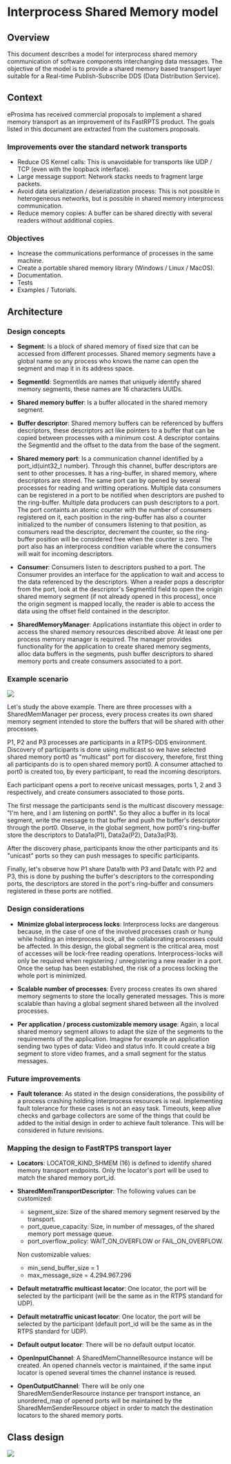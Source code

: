 # Interprocess Shared Memory model

## Overview

This document describes a model for interprocess shared memory communication  of software components interchanging data messages. The objective of the model is to provide a shared memory based transport layer suitable for a Real-time Publish-Subscribe DDS (Data Distribution Service).

## Context

eProsima has received commercial proposals to implement a shared memory transport as an improvement of its FastRPTS product. The goals listed in this document are extracted from the customers proposals.

### Improvements over the standard network transports

* Reduce OS Kernel calls: This is unavoidable for transports like UDP / TCP (even with the loopback interface).
* Large message support: Network stacks needs to fragment large packets.
* Avoid data serialization / deserialization process: This is not possible in heterogeneous networks, but is possible in shared memory interprocess communication.
* Reduce memory copies: A buffer can be shared directly with several readers without additional copies.

### Objectives 

* Increase the communications performance of processes in the same machine.
* Create a portable shared memory library (Windows / Linux / MacOS).
* Documentation.
* Tests
* Examples / Tutorials.

## Architecture

### Design concepts

* **Segment**: Is a block of shared memory of fixed size that can be accessed from different processes. Shared memory segments have a global name so any process who knows the name can open the segment and map it in its address space.

* **SegmentId**: SegmentIds are names that uniquely identify shared memory segments, these names are 16 characters UUIDs.

* **Shared memory buffer**: Is a buffer allocated in the shared memory segment. 

* **Buffer descriptor**: Shared memory buffers can be referenced by buffers descriptors, these descriptors act like pointers to a buffer that can be copied between processes with a minimum cost. A descriptor contains the SegmentId and the offset to the data from the base of the segment.

* **Shared memory port**: Is a communication channel identified by a port_id(uint32_t number). Through this channel, buffer descriptors are sent to other processes. It has a ring-buffer, in shared memory, where descriptors are stored. The same port can by opened by several processes for reading and writting operations. Multiple data consumers can be registered in a port to be notified when descriptors are pushed to the ring-buffer. Multiple data producers can push descriptors to a port. The port containts an atomic counter with the number of consumers registered on it, each position in the ring-buffer has also a counter initialized to the number of consumers listening to that position, as consumers read the descriptor, decrement the counter, so the ring-buffer position will be considered free when the counter is zero. The port also has an interprocess condition variable where the consumers will wait for incoming descriptors.

* **Consumer**: Consumers listen to descriptors pushed to a port. The Consumer provides an interface for the application to wait and access to the data referenced by the descriptors. When a reader pops a descriptor from the port, look at the descriptor's SegmentId field to open the origin shared memory segment (if not already opened in this process), once the origin segment is mapped locally, the reader is able to access the data using the offset field contained in the descriptor.

* **SharedMemoryManager**: Applications instantiate this object in order to access the shared memory resources described above. At least one per process memory manager is required. The manager provides functionality for the application to create shared memory segments, alloc data buffers in the segments, push buffer descriptors to shared memory ports and create consumers associated to a port.

### Example scenario
![](interprocess_shared_mem1.png)

Let's study the above example. There are three processes with a SharedMemManager per process, every process creates its own shared memory segment intended to store the buffers that will be shared with other processes.

P1, P2 and P3 processes are participants in a RTPS-DDS environment. Discovery of participants is done using multicast so we have selected shared memory port0 as "multicast" port for discovery, therefore, first thing all participants do is to open shared memory port0. A consumer attached to port0 is created too, by every participant, to read the incoming descriptors.

Each participant opens a port to receive unicast messages, ports 1, 2 and 3 respectively, and create consumers associated to those ports.

The first message the participants send is the multicast discovery message: "I'm here, and I am listening on portN". So they alloc a buffer in its local segment, write the message to that buffer and push the buffer's descriptor through the port0. Observe, in the global segment, how port0's ring-buffer store the descriptors to Data1a(P1), Data2a(P2), Data3a(P3). 

After the discovery phase, participants know the other participants and its "unicast" ports so they can push messages to specific participants.

Finally, let's observe how P1 share Data1b with P3 and Data1c with P2 and P3, this is done by pushing the buffer's descriptors to the corresponding ports, the descriptors are stored in the port's ring-buffer and consumers registered in these ports are notified.

### Design considerations

* **Minimize global interprocess locks**: Interprocess locks are dangerous because, in the case of one of the involved processes crash or hung while holding an interprocess lock, all the collaborating processes could be affected. In this design, the global segment is the critical area, most of accesses will be lock-free reading operations. Interprocess-locks will only be required when registering / unregistering a new reader in a port. Once the setup has been established, the risk of a process locking the whole port is minimized.

* **Scalable number of processes**: Every process creates its own shared memory segments to store the locally generated messages. This is more scalable than having a global segment shared between all the involved processes. 

* **Per application / process customizable memory usage**: Again, a local shared memory segment allows to adapt the size of the segments to the requirements of the application. Imagine for example an application sending two types of data: Video and status info. It could create a big segment to store video frames, and a small segment for the status messages.

### Future improvements

* **Fault tolerance**: As stated in the design considerations, the possibility of a process crashing holding interprocess resources is real. Implementing fault tolerance for these cases is not an easy task. Timeouts, keep alive checks and garbage collectors are some of the things that could be added to the initial design in order to achieve fault tolerance. This will be considered in future revisions.

### Mapping the design to FastRTPS transport layer

* **Locators**: LOCATOR_KIND_SHMEM (16) is defined to identify shared memory transport endpoints. Only the locator's port will be used to match the shared memory port_id.

* **SharedMemTransportDescriptor**: The following values can be customized:
    * segment_size: Size of the shared memory segment reserved by the transport.
    * port_queue_capacity: Size, in number of messages, of the shared memory port message queue.
    * port_overflow_policy: WAIT_ON_OVERFLOW or FAIL_ON_OVERFLOW.

    Non customizable values:
    * min_send_buffer_size = 1
    * max_message_size = 4.294.967.296

* **Default metatraffic multicast locator**: One locator, the port will be selected by the participant (will be the same as in the RTPS standard for UDP).

* **Default metatraffic unicast locator**: One locator, the port will be selected by the participant (default port_id will be the same as in the RTPS standard for UDP).

* **Default output locator**: There will be no default output locator.

* **OpenInputChannel**: A SharedMemChannelResource instance will be created. An opened channels vector is maintained, if the same input locator is opened several times the channel instance is reused.

* **OpenOutputChannel**: There will be only one SharedMemSenderResource instance per transport instance, an unordered_map of opened ports will be maintained by the SharedMemSenderResource object in order to match the destination locators to the shared memory ports.

## Class design
![](interprocess_shared_mem2.png)